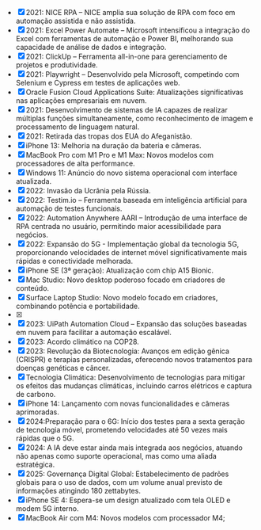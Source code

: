 - [x] 2021: NICE RPA – NICE amplia sua solução de RPA com foco em automação assistida e não assistida.
- [x] 2021: Excel Power Automate – Microsoft intensificou a integração do Excel com ferramentas de automação e Power BI, melhorando sua capacidade de análise de dados e integração.
- [x] 2021: ClickUp – Ferramenta all-in-one para gerenciamento de projetos e produtividade.
- [x] 2021: Playwright – Desenvolvido pela Microsoft, competindo com Selenium e Cypress em testes de aplicações web.
- [x] Oracle Fusion Cloud Applications Suite: Atualizações significativas nas aplicações empresariais em nuvem.
- [x] 2021: Desenvolvimento de sistemas de IA capazes de realizar múltiplas funções simultaneamente, como reconhecimento de imagem e processamento de linguagem natural.
- [x] 2021: Retirada das tropas dos EUA do Afeganistão.
- [x] iPhone 13: Melhoria na duração da bateria e câmeras.
- [x] MacBook Pro com M1 Pro e M1 Max: Novos modelos com processadores de alta performance.
- [x] Windows 11: Anúncio do novo sistema operacional com interface atualizada.
- [x] 2022: Invasão da Ucrânia pela Rússia.
- [x] 2022: Testim.io – Ferramenta baseada em inteligência artificial para automação de testes funcionais.
- [x] 2022: Automation Anywhere AARI – Introdução de uma interface de RPA centrada no usuário, permitindo maior acessibilidade para negócios.
- [x] 2022: Expansão do 5G - Implementação global da tecnologia 5G, proporcionando velocidades de internet móvel significativamente mais rápidas e conectividade melhorada.
- [x] iPhone SE (3ª geração): Atualização com chip A15 Bionic.
- [x] Mac Studio: Novo desktop poderoso focado em criadores de conteúdo.
- [x] Surface Laptop Studio: Novo modelo focado em criadores, combinando potência e portabilidade.
- [x]
- [x] 2023: UiPath Automation Cloud – Expansão das soluções baseadas em nuvem para facilitar a automação escalável.
- [x] 2023: Acordo climático na COP28.
- [x] 2023: Revolução da Biotecnologia: Avanços em edição gênica (CRISPR) e terapias personalizadas, oferecendo novos tratamentos para doenças genéticas e câncer.
- [x] Tecnologia Climática: Desenvolvimento de tecnologias para mitigar os efeitos das mudanças climáticas, incluindo carros elétricos e captura de carbono.
- [x] iPhone 14: Lançamento com novas funcionalidades e câmeras aprimoradas.
- [x] 2024:Preparação para o 6G: Início dos testes para a sexta geração de tecnologia móvel, prometendo velocidades até 50 vezes mais rápidas que o 5G.
- [x] 2024: A IA deve estar ainda mais integrada aos negócios, atuando não apenas como suporte operacional, mas como uma aliada estratégica.
- [x] 2025: Governança Digital Global: Estabelecimento de padrões globais para o uso de dados, com um volume anual previsto de informações atingindo 180 zettabytes.
- [x] iPhone SE 4: Espera-se um design atualizado com tela OLED e modem 5G interno.
- [x] MacBook Air com M4: Novos modelos com processador M4;
